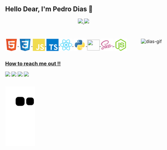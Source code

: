 ## Hello Dear, I'm Pedro Dias 👋

<div align= "center">
  <a href="https://github.com/diaspd">
  <img height="185em"  src="https://github-readme-stats.vercel.app/api?username=diaspd&show_icons=true&theme=dark&include_all_commits=true&count_private=true"/>
  <img height="185em"  src="https://github-readme-stats.vercel.app/api/top-langs/?username=diaspd&layout=compact&langs_count=7&theme=dark"/>
</div>
  
  ##
  
<div display="inline_block" ><br>
  <img align="center" alt="dias-HTML" height="40" width="40" src="https://raw.githubusercontent.com/devicons/devicon/master/icons/html5/html5-original.svg">
  <img align="center" alt="dias-CSS" height="40" width="40" src="https://raw.githubusercontent.com/devicons/devicon/master/icons/css3/css3-original.svg">
  <img align="center" alt="dias-Js" height="40" width="40" src="https://raw.githubusercontent.com/devicons/devicon/master/icons/javascript/javascript-plain.svg">
  <img align="center" alt="dias-Ts" height="40" width="40" src="https://raw.githubusercontent.com/devicons/devicon/master/icons/typescript/typescript-plain.svg">
  <img align="center" alt="dias-React" height="40" width="40" src="https://raw.githubusercontent.com/devicons/devicon/master/icons/react/react-original.svg">
  <img align="center" alt="dias-python" height="40" width="40" src="https://raw.githubusercontent.com/devicons/devicon/master/icons/python/python-original.svg">
  <img align="center" src="https://www.vectorlogo.zone/logos/figma/figma-icon.svg" width="40" height="35"/>
  <img align="center" src="https://raw.githubusercontent.com/devicons/devicon/master/icons/sass/sass-original.svg" alt="sass" width="40" height="40"/> 
  <img align="center" src="https://raw.githubusercontent.com/devicons/devicon/master/icons/nodejs/nodejs-original.svg" alt="node" width="40" height="40"/> 
  <img align="right" alt="dias-gif" height="150"src="https://media.giphy.com/media/Ojf41KD6nv9kp1iMyc/giphy.gif">
</div>

  ##
  
 ### How to reach me out !!
 <div "text-aling: center">
 <a href = "mailto: pdr050203@gamil.com"><img src="https://img.shields.io/badge/-Gmail-%23EA4335?style=for-the-badge&logo=gmail&logoColor=white" target="_blank"></a>
 <a href="https://www.linkedin.com/in/pedro-dias-523215206/" target="_blank"><img src="https://img.shields.io/badge/-LinkedIn-%230077B5?style=for-the-badge&logo=linkedin&logoColor=white" target="_blank"></a>
  <a href="https://www.instagram.com/dias_pdr/" target="_blank"><img src="https://img.shields.io/badge/-Instagram-%23E4405F?style=for-the-badge&logo=instagram&logoColor=white" target="_blank"></a>
  <!--<a href="" target="_blank"><img src="https://img.shields.io/badge/Discord-7289DA?style=for-the-badge&logo=discord&logoColor=white" target="_blank"></a> -->
   <a href="https://twitter.com/diaspdr_1" target="_blank"><img src="https://img.shields.io/badge/Twitter-1DA1F2?style=for-the-badge&logo=twitter&logoColor=white" target="_blank"></a>
   
   ##
   
  ![Snake animation](https://github.com/diaspd/diaspd/blob/output/github-contribution-grid-snake.svg)
  
</div>
